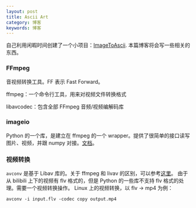 ```yaml
---
layout: post
title: Ascii Art
category: 博客
keywords: 博客
---
```


自己利用闲暇时间创建了一个小项目：[ImageToAscii](https://github.com/cleardusk/ImageToAscii). 本篇博客将会写一些相关的东西。

### FFmpeg
音视频转换工具。FF 表示 Fast Forward。

ffmpeg：一个命令行工具，用来对视频文件转换格式

libavcodec：包含全部 FFmpeg 音频/视频编解码库

### imageio
Python 的一个库，是建立在 ffmpeg 的一个 wrapper。提供了很简单的接口读写图片、视频，并跟 numpy 对接。[文档](https://imageio.readthedocs.io/en/stable/)。

### 视频转换
`avconv` 是基于 Libav 库的。关于 ffmpeg 和 livav 的区别，可以参考[这里](https://stackoverflow.com/questions/9477115/what-are-the-differences-and-similarities-between-ffmpeg-libav-and-avconv)。
由于从 bilibili 上下的视频有 flv 格式的，但是 Python 的一些库不支持 flv 格式的处理。需要一个视频转换操作。
Linux 上的视频转换，以 flv -> mp4 为例：
```
avconv -i input.flv -codec copy output.mp4
```